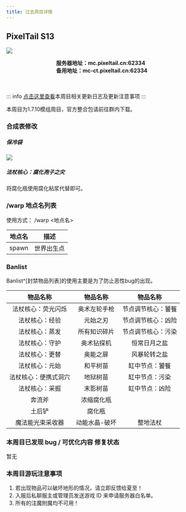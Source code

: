```yaml
---
title: 过去周目详情
---
```


## PixelTail S13

![](https://i.mji.rip/2023/09/28/e38ca306d3348c917de220b291eb9d9c.png)

<div style="width:autopx; text-align:center;">
    <div style="width:auto; *width:100px; margin:0 auto; display:inline-block;">
        <span style="width:auto; display:block; text-align:left;"><b>服务器地址：mc.pixeltail.cn:62334</b></span>
        <span style="width:auto; display:block; text-align:left;"><b>备用地址：mc-ct.pixeltail.cn:62334</b></span>
    </div>
</div>

<br>
<br>

::: info
[点击这里查看](./change-log-s13.md)本周目相关更新日志及更新注意事项
:::

本周目为1.7.10模组周目，官方整合包请前往群内下载。

### 合成表修改

##### 保冷袋
![](https://i.mji.rip/2023/09/28/dee1578075ad9a9164fb8b89fc02fbde.png)

##### 法杖核心：腐化孢子之灾
将腐化瓶使用腐化粘浆代替即可。

### /warp 地点名列表

使用方式： /warp <地点名>

|地点名|描述|
| :----------------: | :----------------: |
|spawn|世界出生点|

### Banlist

Banlist^[封禁物品列表]的使用主要是为了防止恶性bug的出现。

|物品名称|物品名称|物品名称|
| :----------------: | :----------------: |:----------------: |
|法杖核心：荧光闪烁|奥术左轮手枪|节点调节核心：饕餮|
|法杖核心：经验|元始之刃|节点调节核心：凶险|
|法杖核心：蒸发|所有知识碎片|节点调节核心：污染|
|法杖核心：守护|奥术钻探机|恒常日月之盐|
|法杖核心：更替|奥能之扉|风暴轮转之盐|
|法杖核心：元始|和平树苗|缸中节点：饕餮|
|法杖核心：便携式洞穴|地狱树苗|缸中节点：污染|
|法杖核心：采掘|末影树苗|缸中节点：凶险|
|奔流斧|浓缩腐化瓶||
|土后铲|腐化瓶||
|魔法能光束采收器|动能水晶-破坏|整地法杖|


### 本周目已发现 bug / 可优化内容 修复状态

<!---- 格式 -[] 内容 ----->
暂无

### 本周目游玩注意事项

1. 若出现物品可以破坏地形的情况，请立即反馈给夏至！
1. 入服后私聊服主或管理员发送游戏 ID 来申请服务器白名单。
1. 所有的注魔附魔均不可用！

<br>